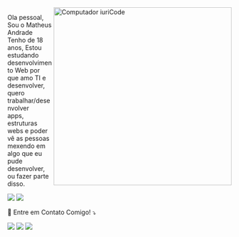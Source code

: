 <img src="https://raw.githubusercontent.com/MicaelliMedeiros/micaellimedeiros/master/image/computer-illustration.png" min-width="400px" max-width="400px" width="400px" align="right" alt="Computador iuriCode">

<p align="left"> 
  Ola pessoal, Sou o Matheus Andrade Tenho de 18 anos, Estou estudando desenvolvimento Web por que amo TI e desenvolver, quero trabalhar/desenvolver <br>
  apps, estruturas webs e poder vê as pessoas mexendo em algo que eu pude desenvolver, ou fazer parte disso.
  
</p>

<p align="left">
 <img src="https://img.shields.io/badge/HTML5-E34F26?style=for-the-badge&logo=html5&logoColor=white"</img>
 <img src="https://img.shields.io/badge/CSS3-1572B6?style=for-the-badge&logo=css3&logoColor=white"</img>

</p>


<p align="left">
  💌 Entre em Contato Comigo! ⤵️
</p>

<p align="left">
  <a href="mailto:matheusandradet03@gmail.com" alt="Gmail">
  <img src="https://img.shields.io/badge/-Gmail-FF0000?style=flat-square&labelColor=FF0000&logo=gmail&logoColor=white&link=matheusandradet03@gmail.com" /></a>

 

  <a href="https://www.facebook.com/MA.ANDRAD3/" alt="Facebook">
  <img src="https://img.shields.io/badge/-Facebook-3b5998?style=flat-square&labelColor=3b5998&logo=facebook&logoColor=white&link=https://www.facebook.com/MA.ANDRAD3/"/></a>

  <a href="https://www.instagram.com/matheus_andradet/" alt="Instagram">
  <img src="https://img.shields.io/badge/-Instagram-DF0174?style=flat-square&labelColor=DF0174&logo=instagram&logoColor=white&link=LINK-DO-SEU-INSTAGRAM"/></a>
</p>  
